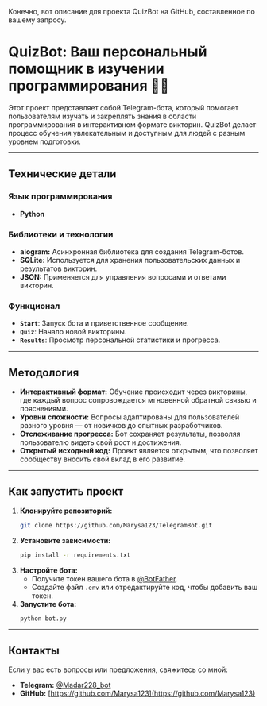 Конечно, вот описание для проекта QuizBot на GitHub, составленное по вашему запросу.

# QuizBot: Ваш персональный помощник в изучении программирования 🤖🚀

Этот проект представляет собой Telegram-бота, который помогает пользователям изучать и закреплять знания в области программирования в интерактивном формате викторин. QuizBot делает процесс обучения увлекательным и доступным для людей с разным уровнем подготовки.

-----

## Технические детали

### Язык программирования

  * **Python**

### Библиотеки и технологии

  * **aiogram:** Асинхронная библиотека для создания Telegram-ботов.
  * **SQLite:** Используется для хранения пользовательских данных и результатов викторин.
  * **JSON:** Применяется для управления вопросами и ответами викторин.

### Функционал

  * **`Start`**: Запуск бота и приветственное сообщение.
  * **`Quiz`**: Начало новой викторины.
  * **`Results`**: Просмотр персональной статистики и прогресса.

-----

## Методология

  * **Интерактивный формат:** Обучение происходит через викторины, где каждый вопрос сопровождается мгновенной обратной связью и пояснениями.
  * **Уровни сложности:** Вопросы адаптированы для пользователей разного уровня — от новичков до опытных разработчиков.
  * **Отслеживание прогресса:** Бот сохраняет результаты, позволяя пользователю видеть свой рост и достижения.
  * **Открытый исходный код:** Проект является открытым, что позволяет сообществу вносить свой вклад в его развитие.

-----

## Как запустить проект

1.  **Клонируйте репозиторий:**
    ```bash
    git clone https://github.com/Marysa123/TelegramBot.git
    ```
2.  **Установите зависимости:**
    ```bash
    pip install -r requirements.txt
    ```
3.  **Настройте бота:**
      * Получите токен вашего бота в [@BotFather](https://t.me/BotFather).
      * Создайте файл `.env` или отредактируйте код, чтобы добавить ваш токен.
4.  **Запустите бота:**
    ```bash
    python bot.py
    ```

-----

## Контакты

Если у вас есть вопросы или предложения, свяжитесь со мной:

  * **Telegram:** [@Madar228\_bot](https://www.google.com/search?q=https://t.me/Madar228_bot)
  * **GitHub:** [https://github.com/Marysa123](https://github.com/Marysa123)
